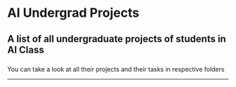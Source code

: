 # AI Undergrad Projects


### 
A list of all undergraduate projects of students in AI Class
---

###
You can take a look at all their projects and their tasks in respective folders


---
